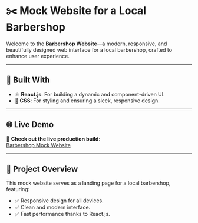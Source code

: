 # ✂️ **Mock Website for a Local Barbershop**

Welcome to the **Barbershop Website**—a modern, responsive, and beautifully designed web interface for a local barbershop, crafted to enhance user experience.

---

## 🚀 **Built With**

- ⚛️ **React.js**: For building a dynamic and component-driven UI.  
- 🎨 **CSS**: For styling and ensuring a sleek, responsive design.

---

## 🌐 **Live Demo**

🔗 **Check out the live production build**:  
[Barbershop Mock Website](https://barbershop-yassine-aalouch.netlify.app/)

---

## 🎯 **Project Overview**

This mock website serves as a landing page for a local barbershop, featuring:

- ✅ Responsive design for all devices.  
- ✅ Clean and modern interface.  
- ✅ Fast performance thanks to React.js.
